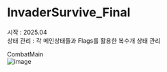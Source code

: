 # InvaderSurvive_Final
시작 : 2025.04 <br/>
상태 관리 : 각 메인상태들과 Flags를 활용한 복수개 상태 관리 <br/>

CombatMain<br/>
![image](https://github.com/user-attachments/assets/5c695ca4-8ac8-45be-91db-15863e2f802a)
